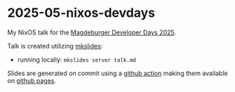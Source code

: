 # 2025-05-nixos-devdays

My NixOS talk for the [Magdeburger Developer Days 2025](https://www.md-devdays.de).

Talk is created utilizing [mkslides](https://github.com/MartenBE/mkslides):
* running locally: `mkslides server talk.md`

Slides are generated on commit using a [github action](.github/workflows/publish.yml) making them available on [github pages](https://gaerfield.github.io/2025-05-nixos-devdays/).